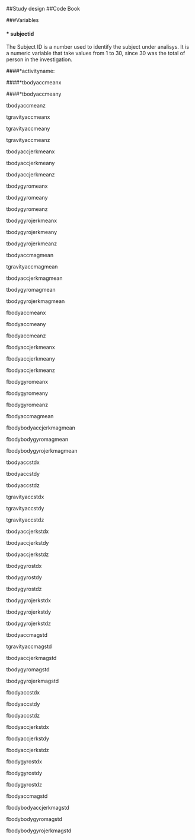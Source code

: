 ##Study design
##Code Book

###Variables

#### * subjectid 
The Subject ID is a number used to identify the subject under analisys. It is a numeric variable that take values from 1 to 30, since 30 was the total of person in the investigation.

####*activityname: 

####*tbodyaccmeanx

####*tbodyaccmeany

tbodyaccmeanz

tgravityaccmeanx

tgravityaccmeany

tgravityaccmeanz

tbodyaccjerkmeanx

tbodyaccjerkmeany

tbodyaccjerkmeanz

tbodygyromeanx

tbodygyromeany

tbodygyromeanz

tbodygyrojerkmeanx

tbodygyrojerkmeany

tbodygyrojerkmeanz

tbodyaccmagmean

tgravityaccmagmean

tbodyaccjerkmagmean

tbodygyromagmean

tbodygyrojerkmagmean

fbodyaccmeanx

fbodyaccmeany

fbodyaccmeanz

fbodyaccjerkmeanx

fbodyaccjerkmeany

fbodyaccjerkmeanz

fbodygyromeanx

fbodygyromeany

fbodygyromeanz

fbodyaccmagmean

fbodybodyaccjerkmagmean

fbodybodygyromagmean

fbodybodygyrojerkmagmean

tbodyaccstdx

tbodyaccstdy

tbodyaccstdz

tgravityaccstdx

tgravityaccstdy

tgravityaccstdz

tbodyaccjerkstdx

tbodyaccjerkstdy

tbodyaccjerkstdz

tbodygyrostdx

tbodygyrostdy

tbodygyrostdz

tbodygyrojerkstdx

tbodygyrojerkstdy

tbodygyrojerkstdz

tbodyaccmagstd

tgravityaccmagstd

tbodyaccjerkmagstd

tbodygyromagstd

tbodygyrojerkmagstd

fbodyaccstdx

fbodyaccstdy

fbodyaccstdz

fbodyaccjerkstdx

fbodyaccjerkstdy

fbodyaccjerkstdz

fbodygyrostdx

fbodygyrostdy

fbodygyrostdz

fbodyaccmagstd

fbodybodyaccjerkmagstd

fbodybodygyromagstd

fbodybodygyrojerkmagstd
